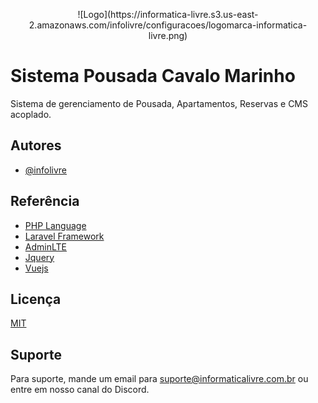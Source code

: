 <p align="center">![Logo](https://informatica-livre.s3.us-east-2.amazonaws.com/infolivre/configuracoes/logomarca-informatica-livre.png)</p>





# Sistema Pousada Cavalo Marinho

Sistema de gerenciamento de Pousada, Apartamentos, Reservas e CMS acoplado.


## Autores

- [@infolivre](https://github.com/informaticalivreoficial)


## Referência

 - [PHP Language](https://www.php.net/)
 - [Laravel Framework](https://laravel.com/)
 - [AdminLTE](https://adminlte.io/)
 - [Jquery](https://jquery.com/)
 - [Vuejs](https://vuejs.org/)


## Licença

[MIT](https://choosealicense.com/licenses/mit/)


## Suporte

Para suporte, mande um email para suporte@informaticalivre.com.br ou entre em nosso canal do Discord.

